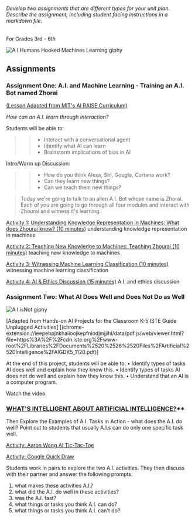 
###### Develop two assignments that are different types for your unit plan. Describe the assignment, including student facing instructions in a markdown file. 

For Grades 3rd  - 6th 

![A I Humans Hooked Machines Learning giphy](https://user-images.githubusercontent.com/17364335/196319851-ebce862f-4632-4744-9538-e42f157c8545.gif)

## Assignments 

### Assignment One: A.I. and Machine Learning - Training an A.I. Bot named Zhorai 
[(Lesson Adapted from MIT's AI RAISE Curriculum)](https://raise.mit.edu/resources.html)

*How can an A.I. learn through interaction?*

Students will be able to:
>> - Interact with a conversational agent
>> - Identify what AI can learn
>> - Brainstorm implications of bias in AI

Intro/Warm up Discussion: 
>> - How do you think Alexa, Siri, Google, Cortana work? 
>> - Can they learn new things? 
>> - Can we teach them new things? 

>Today we're going to talk to an alien A.I. Bot whose name is Zhorai. Each of you are going to go through all four modules and interact with Zhourai and witness it's learning.

[Activity 1: Understanding Knowledge Representation in Machines: What does Zhourai know? (10 minutes)](https://zhorai.readyai.org/intro)
understanding knowledge representation in machines

[Activity 2: Teaching New Knowledge to Machines: Teaching Zhourai (10 minutes)](https://zhorai.readyai.org/activity-2)
teaching new knowledge to machines

[Activity 3: Witnessing Machine Learning Classification (10 minutes)](https://zhorai.readyai.org/activity-3)
witnessing machine learning classification

[Activity 4: AI & Ethics Discussion (15 minutes)](https://zhorai.readyai.org/activity-4)
A.I. and ethics discussion

### Assignment Two: What AI Does Well and Does Not Do as Well 

![A I isNot giphy](https://user-images.githubusercontent.com/17364335/196577399-4cecc627-de90-405e-a8bf-79429f6c19c9.gif)

[Adapted from Hands-on AI Projects for the Classroom K-5 ISTE Guide Unplugged Activities]
[(chrome-extension://ieepebpjnkhaiioojkepfniodjmjjihl/data/pdf.js/web/viewer.html?file=https%3A%2F%2Fcdn.iste.org%2Fwww-root%2FLibraries%2FDocuments%2520%2526%2520Files%2FArtificial%2520Intelligence%2FAIGDK5_1120.pdf)]

 
 At the end of this project, students will be able to:
• Identify types of tasks AI does well and explain how they know this.
• Identify types of tasks AI does not do well and explain how they know this.
• Understand that an AI is a computer program.

Watch the video 
### [WHAT'S INTELLIGENT ABOUT ARTIFICIAL INTELLIGENCE?](https://www.youtube.com/watch?v=xR6j9TLZdAw)**

Then Explore the Examples of A.I. Tasks in Action - what does the A.I. do well?
Point out to students that usually A.I.s can do only one specific task well.

 [Activity: Aaron Wong AI Tic-Tac-Toe](https://www.aaronccwong.com/tic-tac-toe)
 
 [Activity: Google Quick Draw](https://quickdraw.withgoogle.com/)


Students work in pairs to explore the two A.I. activities. They then discuss with their partner and answer the following prompts:
1.  what makes these activities A.I.?
2.  what did the A.I. do well in these activities?
3.  was the A.I. fast?
4.  what things or tasks you think A.I. can do?
5.  what things or tasks you think A.I. can't do?

